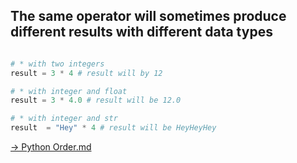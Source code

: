 ## The same operator will sometimes produce different results with different data types

```python

# * with two integers
result = 3 * 4 # result will by 12

# * with integer and float
result = 3 * 4.0 # result will be 12.0

# * with integer and str
result  = "Hey" * 4 # result will be HeyHeyHey


```


[-> Python Order.md]('/variables-data-types-operations/10_pythonOrder.md')